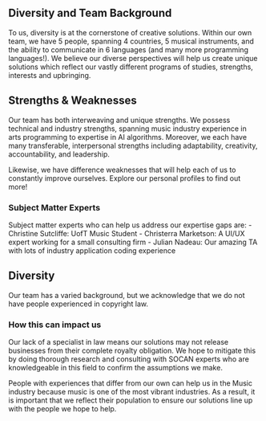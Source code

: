 Diversity and Team Background
---

To us, diversity is at the cornerstone of creative solutions. Within our own team, we have 5 people, spanning 4 countries, 5 musical instruments, and the ability to communicate in 6 languages (and many more programming languages!). We believe our diverse perspectives will help us create unique solutions which reflect our vastly different programs of studies, strengths, interests and upbringing. 


## Strengths & Weaknesses

Our team has both interweaving and unique strengths. We possess technical and industry strengths, spanning music industry experience in arts programming to expertise in AI algorithms. Moreover, we each have many transferable, interpersonal strengths including adaptability, creativity, accountability, and leadership. 

Likewise, we have difference weaknesses that will help each of us to constantly improve ourselves. Explore our personal profiles to find out more! 

### Subject Matter Experts

Subject matter experts who can help us address our expertise gaps are:
     - Christine Sutcliffe: UofT Music Student
     - Christerra Marketson: A UI/UX expert working for a small consulting firm
     - Julian Nadeau: Our amazing TA with lots of industry application coding experience

## Diversity

Our team has a varied background, but we acknowledge that we do not have people experienced in copyright law.

### How this can impact us

Our lack of a specialist in law means our solutions may not release businesses from their complete royalty obligation. We hope to mitigate this by doing thorough research and consulting with SOCAN experts who are  knowledgeable in this field to confirm the assumptions we make.

People with experiences that differ from our own can help us in the Music industry because music is one of the most vibrant industries. As a result, it is important that we reflect their population to ensure our solutions line up with the people we hope to help.
